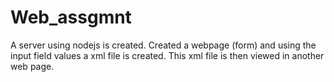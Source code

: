 # Web_assgmnt
A server using nodejs is created.
Created a webpage (form) and using the input field values a xml file is created.
This xml file is then viewed in another web page.
